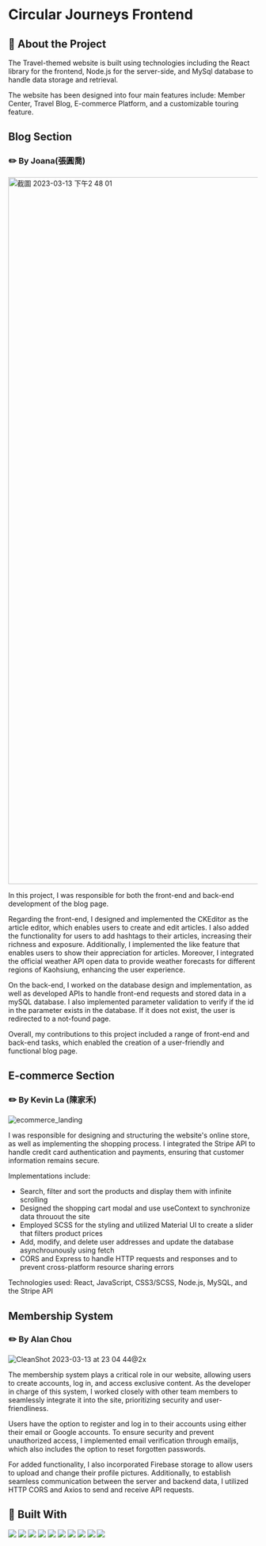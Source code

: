 # Circular Journeys Frontend

## :star2: About the Project

The Travel-themed website is built using technologies including the React library for the frontend, Node.js for the server-side, and MySql database to handle data storage and retrieval.

The website has been designed into four main features include: Member Center, Travel Blog, E-commerce Platform, and a customizable touring feature.

## Blog Section 
### ✏️  By Joana(張圓喬)

<img width="1426" alt="截圖 2023-03-13 下午2 48 01" src="https://user-images.githubusercontent.com/117150342/224627842-1e0b39e8-dd01-4931-955a-369509916a95.png">

In this project, I was responsible for both the front-end and back-end development of the blog page. 

Regarding the front-end, I designed and implemented the CKEditor as the article editor, which enables users to create and edit articles. I also added the functionality for users to add hashtags to their articles, increasing their richness and exposure. Additionally, I implemented the like feature that enables users to show their appreciation for articles. Moreover, I integrated the official weather API open data to provide weather forecasts for different regions of Kaohsiung, enhancing the user experience.

On the back-end, I worked on the database design and implementation, as well as developed APIs to handle front-end requests and stored data in a mySQL database. I also implemented parameter validation to verify if the id in the parameter exists in the database. If it does not exist, the user is redirected to a not-found page.

Overall, my contributions to this project included a range of front-end and back-end tasks, which enabled the creation of a user-friendly and functional blog page.

## E-commerce Section 
### ✏️  By Kevin La (陳家禾)

![ecommerce_landing](https://user-images.githubusercontent.com/46846552/224605597-408d2e53-f0fd-4526-8357-97cb061915da.JPG)

I was responsible for designing and structuring the website's online store, as well as implementing the shopping process. I integrated the Stripe API to handle credit card authentication and payments, ensuring that customer information remains secure.

Implementations include:
- Search, filter and sort the products and display them with infinite scrolling 
- Designed the shopping cart modal and use useContext to synchronize data throuout the site
- Employed SCSS for the styling and utilized Material UI to create a slider that filters product prices
- Add, modify, and delete user addresses and update the database asynchrounously using fetch
- CORS and Express to handle HTTP requests and responses and to prevent cross-platform resource sharing errors

Technologies used: React, JavaScript, CSS3/SCSS, Node.js, MySQL, and the Stripe API

## Membership System
### ✏️ By Alan Chou

![CleanShot 2023-03-13 at 23 04 44@2x](https://user-images.githubusercontent.com/99056343/224742330-5e95c293-91e4-446c-b6d4-40f3b7a578c1.png)

The membership system plays a critical role in our website, allowing users to create accounts, log in, and access exclusive content. As the developer in charge of this system, I worked closely with other team members to seamlessly integrate it into the site, prioritizing security and user-friendliness.

Users have the option to register and log in to their accounts using either their email or Google accounts. To ensure security and prevent unauthorized access, I implemented email verification through emailjs, which also includes the option to reset forgotten passwords.

For added functionality, I also incorporated Firebase storage to allow users to upload and change their profile pictures. Additionally, to establish seamless communication between the server and backend data, I utilized HTTP CORS and Axios to send and receive API requests.




## 🔨 Built With

<p align="left"> 
  <img src="https://img.shields.io/badge/React-20232A?style=for-the-badge&logo=react&logoColor=61DAFB">
  <img src="https://img.shields.io/badge/React_Router-CA4245?style=for-the-badge&logo=react-router&logoColor=white"> 
  <img src="https://img.shields.io/badge/Sass-CC6699?style=for-the-badge&logo=sass&logoColor=white"> 
  <img src="https://img.shields.io/badge/Tailwind_CSS-38B2AC?style=for-the-badge&logo=tailwind-css&logoColor=white"> 
  <img src="https://img.shields.io/badge/Bootstrap-563D7C?style=for-the-badge&logo=bootstrap&logoColor=white"> 
  <img src="https://img.shields.io/badge/Express.js-000000?style=for-the-badge&logo=express&logoColor=white"> 
  <img src="https://img.shields.io/badge/Node.js-339933?style=for-the-badge&logo=nodedotjs&logoColor=white"> 
  <img src="https://img.shields.io/badge/MySQL-005C84?style=for-the-badge&logo=mysql&logoColor=white"> 
  <img src="https://img.shields.io/badge/Yarn-2C8EBB?style=for-the-badge&logo=yarn&logoColor=white"> 
  <img src="https://img.shields.io/badge/firebase-ffca28?style=for-the-badge&logo=firebase&logoColor=black"> 
</p>
